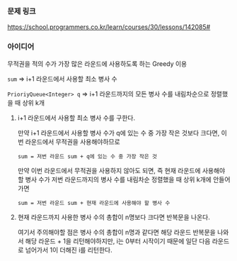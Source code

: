 ### 문제 링크

https://school.programmers.co.kr/learn/courses/30/lessons/142085#

### 아이디어

무적권을 적의 수가 가장 많은 라운드에 사용하도록 하는 Greedy 이용

`sum` ⇒ i+1 라운드에서 사용할 최소 병사 수

`PrioriyQueue<Integer> q`  ⇒ i+1 라운드까지의 모든 병사 수를 내림차순으로 정렬했을 때 상위 k개

1. i+1 라운드에서 사용할 최소 병사 수를 구한다. 
    
    만약 i+1 라운드에서 사용할 병사 수가 q에 있는 수 중 가장 작은 것보다 크다면, 이번 라운드에서 무적권을 사용해야하므로 
    
    `sum = 저번 라운드 sum + q에 있는 수 중 가장 작은 것`
    
    만약 이번 라운드에서 무적권을 사용하지 않아도 되면, 즉 현재 라운드에 사용해야할 병사 수가 저번 라운드까지의 병사 수를 내림차순 정렬했을 때 상위 k개에 안들어가면
    
    `sum = 저번 라운드 sum + 현재 라운드에 사용해야 할 병사 수`
    

1. 현재 라운드까지 사용한 병사 수의 총합이 n명보다 크다면 반복문을 나온다. 
    
    여기서 주의해야할 점은 병사 수의 총합이 n명과 같다면 해당 라운드 반복문을 나와서 해당 라운드 + 1을 리턴해야하지만, i는 0부터 시작이기 때문에 일단 다음 라운드로 넘어가서 1이 더해진 i를 리턴한다.

